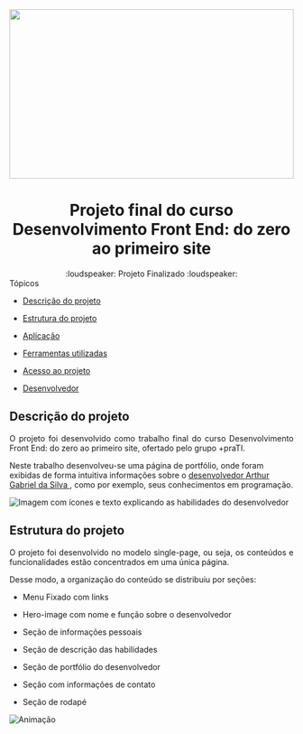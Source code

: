 <div align="center">
<img src="https://user-images.githubusercontent.com/99685080/219436204-4ec70020-17d6-4a60-93bd-c369a60d1098.jpg" width="100%" height="300px"/>
<h1 align="center">Projeto final do curso Desenvolvimento Front End: do zero ao primeiro site</h1>
</div
<hr>
  
<div align="center">
    :loudspeaker:  Projeto Finalizado  :loudspeaker:
</div  
 
### Tópicos 

- [Descrição do projeto](#descrição-do-projeto)

- [Estrutura do projeto](#estrutura-do-projeto)

- [Aplicação](#aplicação)

- [Ferramentas utilizadas](#ferramentas-utilizadas)

- [Acesso ao projeto](#acesso-ao-projeto)

- [Desenvolvedor](#desenvolvedor)
  
## Descrição do projeto 

<p align="justify">
 O projeto foi desenvolvido como trabalho final do curso Desenvolvimento Front End: do zero ao primeiro site, ofertado pelo grupo +praTI.
 
 Neste trabalho desenvolveu-se uma página de portfólio, onde foram exibidas de forma intuitiva informações sobre o <a href="https://www.linkedin.com/in/arthur-silva-4b02a3245/">desenvolvedor Arthur Gabriel da Silva </a>, como por exemplo, seus conhecimentos em programação.

 ![Imagem com ícones e texto explicando as habilidades do desenvolvedor](https://user-images.githubusercontent.com/99685080/219442974-50d22979-3824-4fe0-9bc0-8567346ab34e.png)
</p>
  
## Estrutura do projeto
<p align="justify">
O projeto foi desenvolvido no modelo single-page, ou seja, os conteúdos e funcionalidades estão concentrados em uma única página.

Desse modo, a organização do conteúdo se distribuiu por seções:
  
 - Menu Fixado com links

- Hero-image com nome e função sobre o desenvolvedor

- Seção de informações pessoais

- Seção de descrição das habilidades

- Seção de portfólio do desenvolvedor

- Seção com informações de contato
  
- Seção de rodapé
  
![Animação](https://user-images.githubusercontent.com/99685080/219449580-48db95d7-0122-4af9-8eb5-b03965da2fdc.gif)
</p>
